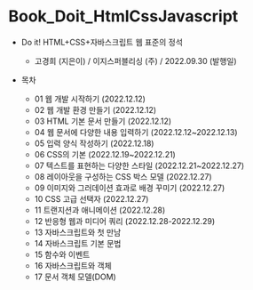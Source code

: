 # Book_Doit_HtmlCssJavascript
- Do it! HTML+CSS+자바스크립트 웹 표준의 정석   
    - 고경희 (지은이) / 이지스퍼블리싱 (주) / 2022.09.30 (발행일)

- 목차
    - 01 웹 개발 시작하기 (2022.12.12)
    - 02 웹 개발 환경 만들기 (2022.12.12)
    - 03 HTML 기본 문서 만들기 (2022.12.12)
    - 04 웹 문서에 다양한 내용 입력하기 (2022.12.12~2022.12.13)
    - 05 입력 양식 작성하기 (2022.12.18)
    - 06 CSS의 기본 (2022.12.19~2022.12.21)
    - 07 텍스트를 표현하는 다양한 스타일 (2022.12.21~2022.12.27)
    - 08 레이아웃을 구성하는 CSS 박스 모델 (2022.12.27)
    - 09 이미지와 그러데이션 효과로 배경 꾸미기 (2022.12.27)
    - 10 CSS 고급 선택자 (2022.12.27)
    - 11 트랜지션과 애니메이션 (2022.12.28)
    - 12 반응형 웹과 미디어 쿼리 (2022.12.28-2022.12.29)
    - 13 자바스크립트와 첫 만남
    - 14 자바스크립트 기본 문법
    - 15 함수와 이벤트
    - 16 자바스크립트와 객체
    - 17 문서 객체 모델(DOM)